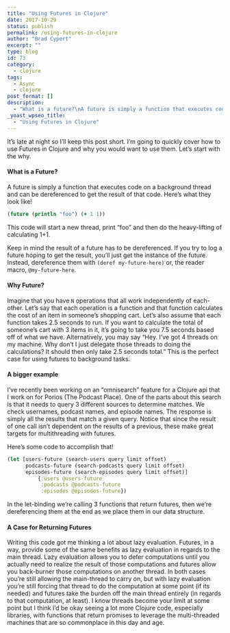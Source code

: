 ```yaml
---
title: "Using Futures in Clojure"
date: 2017-10-29
status: publish
permalink: /using-futures-in-clojure
author: "Brad Cypert"
excerpt: ""
type: blog
id: 73
category:
  - clojure
tags:
  - Async
  - clojure
post_format: []
description:
  - "What is a future?\nA future is simply a function that executes code on a background thread and can be dereferenced to get the result of that code."
_yoast_wpseo_title:
  - "Using Futures in Clojure"
---
```


It’s late at night so I’ll keep this post short. I’m going to quickly cover how to use Futures in Clojure and why you would want to use them. Let’s start with the why.

#### What is a Future?

A future is simply a function that executes code on a background thread and can be dereferenced to get the result of that code. Here’s what they look like!

```clojure
(future (println "foo") (+ 1 1))

```

This code will start a new thread, print “foo” and then do the heavy-lifting of calculating 1+1.

Keep in mind the result of a future has to be dereferenced. If you try to log a future hoping to get the result, you’ll just get the instance of the future. Instead, dereference them with `(deref my-future-here)` or, the reader macro, `@my-future-here`.

#### Why Future?

Imagine that you have `N` operations that all work independently of each-other. Let’s say that each operation is a function and that function calculates the cost of an item in someone’s shopping cart. Let’s also assume that each function takes 2.5 seconds to run. If you want to calculate the total of someone’s cart with 3 items in it, it’s going to take you 7.5 seconds based off of what we have. Alternatively, you may say “Hey. I’ve got 4 threads on my machine. Why don’t I just delegate those threads to doing the calculations? It should then only take 2.5 seconds total.” This is the perfect case for using futures to background tasks.

#### A bigger example

I’ve recently been working on an “omnisearch” feature for a Clojure api that I work on for Porios (The Podcast Place). One of the parts about this search is that it needs to query 3 different sources to determine matches. We check usernames, podcast names, and episode names. The response is simply all the results that match a given query. Notice that since the result of one call isn’t dependent on the results of a previous, these make great targets for multithreading with futures.

Here’s some code to accomplish that!

```clojure
(let [users-future (search-users query limit offset)
      podcasts-future (search-podcasts query limit offset)
      episodes-future (search-episodes query limit offset)]
          {:users @users-future
           :podcasts @podcasts-future
           :episodes @episodes-future})

```

In the let-binding we’re calling 3 functions that return futures, then we’re dereferencing them at the end as we place them in our data structure.

#### A Case for Returning Futures

Writing this code got me thinking a lot about lazy evaluation. Futures, in a way, provide some of the same benefits as lazy evaluation in regards to the main thread. Lazy evaluation allows you to defer computations until you actually need to realize the result of those computations and futures allow you back-burner those computations on another thread. In both cases you’re still allowing the main-thread to carry on, but with lazy evaluation you’re still forcing that thread to do the computation at some point (if its needed) and futures take the burden off the main thread entirely (in regards to that computation, at least). I know threads become your limit at some point but I think I’d be okay seeing a lot more Clojure code, especially libraries, with functions that return promises to leverage the multi-threaded machines that are so commonplace in this day and age.
